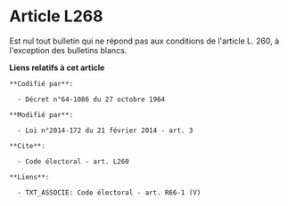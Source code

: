 # Article L268

Est nul tout bulletin qui ne répond pas aux conditions de l'article L. 260, à l'exception des bulletins blancs.

**Liens relatifs à cet article**

	**Codifié par**:

	  - Décret n°64-1086 du 27 octobre 1964

	**Modifié par**:

	  - Loi n°2014-172 du 21 février 2014 - art. 3

	**Cite**:

	  - Code électoral - art. L260

	**Liens**:

	  - TXT_ASSOCIE: Code électoral - art. R66-1 (V)
